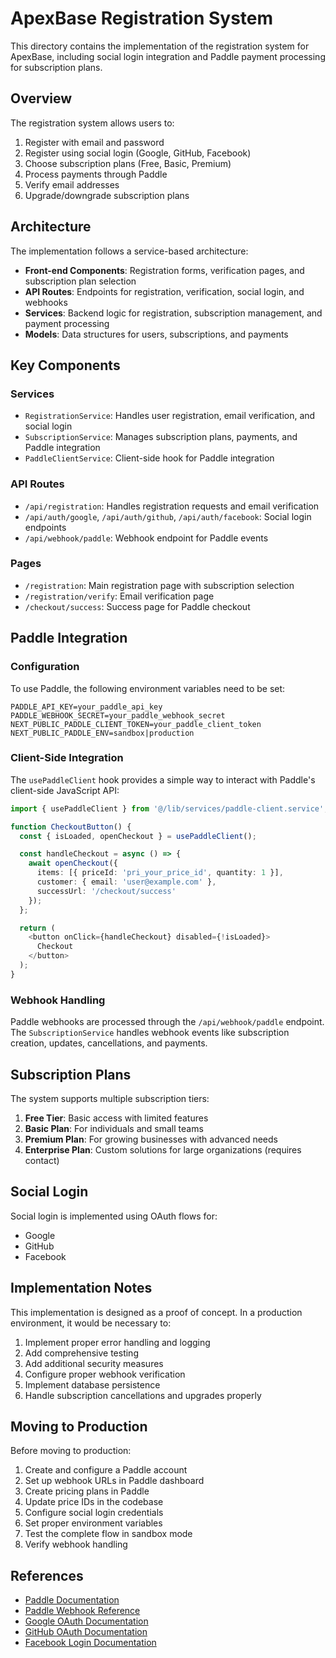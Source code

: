 # ApexBase Registration System

This directory contains the implementation of the registration system for ApexBase, including social login integration and Paddle payment processing for subscription plans.

## Overview

The registration system allows users to:

1. Register with email and password
2. Register using social login (Google, GitHub, Facebook)
3. Choose subscription plans (Free, Basic, Premium)
4. Process payments through Paddle
5. Verify email addresses
6. Upgrade/downgrade subscription plans

## Architecture

The implementation follows a service-based architecture:

- **Front-end Components**: Registration forms, verification pages, and subscription plan selection
- **API Routes**: Endpoints for registration, verification, social login, and webhooks
- **Services**: Backend logic for registration, subscription management, and payment processing
- **Models**: Data structures for users, subscriptions, and payments

## Key Components

### Services

- `RegistrationService`: Handles user registration, email verification, and social login
- `SubscriptionService`: Manages subscription plans, payments, and Paddle integration
- `PaddleClientService`: Client-side hook for Paddle integration

### API Routes

- `/api/registration`: Handles registration requests and email verification
- `/api/auth/google`, `/api/auth/github`, `/api/auth/facebook`: Social login endpoints
- `/api/webhook/paddle`: Webhook endpoint for Paddle events

### Pages

- `/registration`: Main registration page with subscription selection
- `/registration/verify`: Email verification page
- `/checkout/success`: Success page for Paddle checkout

## Paddle Integration

### Configuration

To use Paddle, the following environment variables need to be set:

```
PADDLE_API_KEY=your_paddle_api_key
PADDLE_WEBHOOK_SECRET=your_paddle_webhook_secret
NEXT_PUBLIC_PADDLE_CLIENT_TOKEN=your_paddle_client_token
NEXT_PUBLIC_PADDLE_ENV=sandbox|production
```

### Client-Side Integration

The `usePaddleClient` hook provides a simple way to interact with Paddle's client-side JavaScript API:

```typescript
import { usePaddleClient } from '@/lib/services/paddle-client.service';

function CheckoutButton() {
  const { isLoaded, openCheckout } = usePaddleClient();

  const handleCheckout = async () => {
    await openCheckout({
      items: [{ priceId: 'pri_your_price_id', quantity: 1 }],
      customer: { email: 'user@example.com' },
      successUrl: '/checkout/success'
    });
  };

  return (
    <button onClick={handleCheckout} disabled={!isLoaded}>
      Checkout
    </button>
  );
}
```

### Webhook Handling

Paddle webhooks are processed through the `/api/webhook/paddle` endpoint. The `SubscriptionService` handles webhook events like subscription creation, updates, cancellations, and payments.

## Subscription Plans

The system supports multiple subscription tiers:

1. **Free Tier**: Basic access with limited features
2. **Basic Plan**: For individuals and small teams
3. **Premium Plan**: For growing businesses with advanced needs
4. **Enterprise Plan**: Custom solutions for large organizations (requires contact)

## Social Login

Social login is implemented using OAuth flows for:

- Google
- GitHub
- Facebook

## Implementation Notes

This implementation is designed as a proof of concept. In a production environment, it would be necessary to:

1. Implement proper error handling and logging
2. Add comprehensive testing
3. Add additional security measures
4. Configure proper webhook verification
5. Implement database persistence
6. Handle subscription cancellations and upgrades properly

## Moving to Production

Before moving to production:

1. Create and configure a Paddle account
2. Set up webhook URLs in Paddle dashboard
3. Create pricing plans in Paddle
4. Update price IDs in the codebase
5. Configure social login credentials
6. Set proper environment variables
7. Test the complete flow in sandbox mode
8. Verify webhook handling

## References

- [Paddle Documentation](https://developer.paddle.com/)
- [Paddle Webhook Reference](https://developer.paddle.com/webhooks/overview)
- [Google OAuth Documentation](https://developers.google.com/identity/protocols/oauth2)
- [GitHub OAuth Documentation](https://docs.github.com/en/apps/oauth-apps/building-oauth-apps/authorizing-oauth-apps)
- [Facebook Login Documentation](https://developers.facebook.com/docs/facebook-login/)
